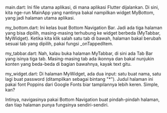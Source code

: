 main.dart: Ini file utama aplikasi, di mana aplikasi Flutter dijalankan. Di sini, kita nge-run MainApp yang nantinya bakal nampilkan widget MyBottom, yang jadi halaman utama aplikasi.

my_bottom.dart: Ini kelas buat Bottom Navigation Bar. Jadi ada tiga halaman yang bisa dipilih, masing-masing terhubung ke widget berbeda (MyTabbar, MyWidget). Ketika kita klik salah satu tab di bawah, halaman bakal berubah sesuai tab yang dipilih, pakai fungsi _onTappedItem.

my_tabbar.dart: Nah, kalau buka halaman MyTabbar, di sini ada Tab Bar yang isinya tiga tab. Masing-masing tab ada ikonnya dan bakal nunjukin konten yang beda-beda di bagian bawahnya, kayak text gitu.

my_widget.dart: Di halaman MyWidget, ada dua input: satu buat nama, satu lagi buat password (ditampilkan sebagai bintang "*"). Judul halaman ini pakai font Poppins dari Google Fonts biar tampilannya lebih keren. Simple, kan?

Intinya, navigasinya pakai Bottom Navigation buat pindah-pindah halaman, dan tiap halaman punya fungsinya sendiri-sendiri.